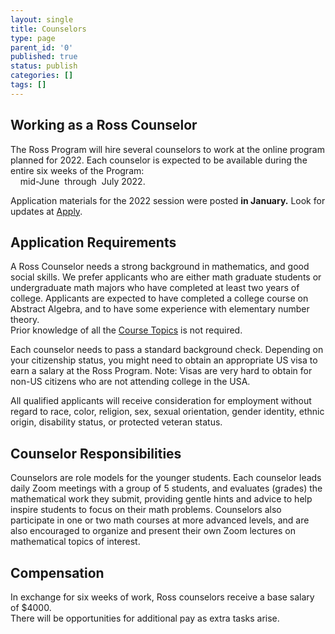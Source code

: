 ```yaml
---
layout: single
title: Counselors
type: page
parent_id: '0'
published: true
status: publish
categories: []
tags: []
---
```

## Working as a Ross Counselor

The Ross Program will hire several counselors to work at the online program planned for 2022. 
Each counselor is expected to be available during the entire six weeks of the Program: <br>
&nbsp; &nbsp; mid-June &nbsp;through&nbsp; July 2022.   

Application materials for the 2022 session were posted **in January.** 
Look for updates at [Apply](to-apply/). <br>

## Application Requirements

A Ross Counselor needs a strong background in mathematics, and good social skills. 
We prefer applicants who are either math graduate students or undergraduate math majors 
who have completed at least two years of college. Applicants are expected to have completed a 
college course on Abstract Algebra, and to have some experience with elementary number theory.  
Prior knowledge of all the [Course Topics](/students/course-topics/) is not required.

Each counselor needs to pass a standard background check. Depending on your citizenship status, 
you might need to obtain an appropriate US visa to earn a salary at the Ross Program.
Note: Visas are very hard to obtain for non-US citizens who are not attending college in the USA.

All qualified applicants will receive consideration for employment without regard to 
race, color, religion, sex, sexual orientation, gender identity, ethnic origin, 
disability status, or protected veteran status.

## Counselor Responsibilities

Counselors are role models for the younger students. Each counselor leads daily Zoom meetings 
with a group of 5 students, and evaluates (grades) the mathematical work they submit, 
providing gentle hints and advice to help inspire students to focus on their math problems. 
Counselors also participate in one or two math courses at more advanced levels, and are 
also encouraged to organize and present their own Zoom lectures on mathematical topics of interest.

## Compensation

In exchange for six weeks of work, Ross counselors receive a base salary of $4000.  
There will be opportunities for additional pay as extra tasks arise.



